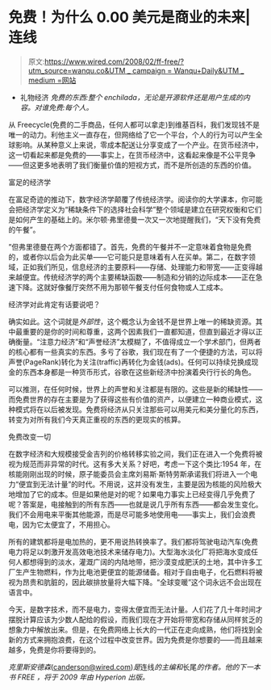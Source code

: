 # 免费！为什么 0.00 美元是商业的未来|连线

> 原文:[https://www.wired.com/2008/02/ff-free/?utm_source=wanqu.co&UTM _ campaign = Wanqu+Daily&UTM _ medium =网站](https://www.wired.com/2008/02/ff-free/?utm_source=wanqu.co&utm_campaign=Wanqu+Daily&utm_medium=website)

*   礼物经济 *免费的东西:整个 enchilada，无论是开源软件还是用户生成的内容。对谁免费:每个人。*

从 Freecycle(免费的二手商品，任何人都可以拿走)到维基百科，我们发现钱不是唯一的动力。利他主义一直存在，但网络给了它一个平台，个人的行为可以产生全球影响。从某种意义上来说，零成本配送让分享变成了一个产业。在货币经济中，这一切看起来都是免费的——事实上，在货币经济中，这看起来像是不公平竞争——但这更多地表明了我们衡量价值的短视方式，而不是所创造的东西的价值。

富足的经济学

在富足奇迹的推动下，数字经济学颠覆了传统经济学。阅读你的大学课本，你可能会把经济学定义为“稀缺条件下的选择社会科学”整个领域是建立在研究权衡和它们是如何产生的基础上的。米尔顿·弗里德曼一次又一次地提醒我们，“天下没有免费的午餐”。

”但弗里德曼在两个方面都错了。首先，免费的午餐并不一定意味着食物是免费的，或者你以后会为此买单——它可能只是意味着有人在买单。第二，在数字领域，正如我们所见，信息经济的主要原料——存储、处理能力和带宽——正变得越来越便宜。传统经济学的两个主要稀缺函数——制造和分销的边际成本——正在急速下降。这就好像餐厅突然不用为那顿午餐支付任何食物或人工成本。

经济学对此肯定有话要说吧？

确实如此。这个词就是*外部性*，这个概念认为金钱不是世界上唯一的稀缺资源。其中最重要的是你的时间和尊重，这两个因素我们一直都知道，但直到最近才得以正确衡量。“注意力经济”和“声誉经济”太模糊了，不值得成立一个学术部门，但两者的核心都有一些真实的东西。多亏了谷歌，我们现在有了一个便捷的方法，可以将声誉(PageRank)转化为关注(traffic)再转化为金钱(ads)。任何可以持续兑换成现金的东西本身都是一种货币形式，谷歌在这些新经济中扮演着央行行长的角色。

可以推测，在任何时候，世界上的声誉和关注都是有限的。这些是新的稀缺性——而免费世界的存在主要是为了获得这些有价值的资产，以便建立一种商业模式，这种模式将在以后被发现。免费将经济从只关注那些可以用美元和美分量化的东西，转变为对所有我们今天真正重视的东西的更现实的核算。

免费改变一切

在数字经济和大规模接受金吉列的价格转移实验之间，我们正在进入一个免费将被视为规范而非异常的时代。这有多大关系？好吧，考虑一下这个类比:1954 年，在核能刚刚出现的时候，原子能委员会主席刘易斯·斯特劳斯承诺我们将进入一个电力“便宜到无法计量”的时代。不用说，这并没有发生，主要是因为核能的风险极大地增加了它的成本。但是如果他是对的呢？如果电力事实上已经变得几乎免费了呢？答案是，电接触到的所有东西——也就是说几乎所有东西——都会发生变化。我们不会用电来平衡其他能源，而是尽可能多地使用电——事实上，我们会浪费电，因为它太便宜了，不用担心。

所有的建筑都将是电加热的，更不用说热转换率了。我们都将驾驶电动汽车(免费电力将足以刺激开发高效电池技术来储存电力)。大型海水淡化厂将把海水变成任何人都想得到的淡水，灌溉广阔的内陆地带，把沙漠变成肥沃的土地，其中许多工厂生产生物燃料，作为比电池更便宜的能源储备。相对于自由电子，化石燃料将被视为昂贵和肮脏的，因此碳排放量将大幅下降。“全球变暖”这个词永远不会出现在语言中。

今天，是数字技术，而不是电力，变得太便宜而无法计量。人们花了几十年时间才摆脱计算应该为少数人配给的假设，而我们现在才开始将带宽和存储从同样贫乏的想象力中解放出来。但是，在免费网络上长大的一代正在走向成熟，他们将找到全新的方式来拥抱浪费，在这个过程中改变世界。因为免费是你想要的——而且越来越多，免费是你将要得到的。

*克里斯安德森*([canderson@wired.com](mailto:canderson@wired.com))*是*连线*的主编和*长尾*的作者。他的下一本书 *FREE* ，将于 2009 年由 Hyperion 出版。*